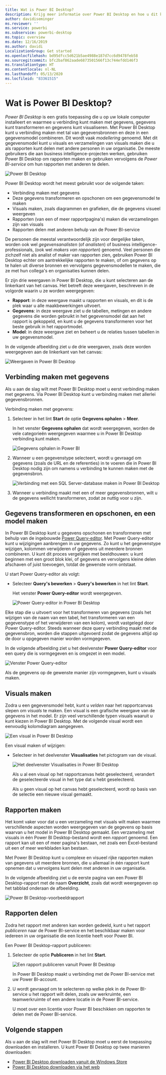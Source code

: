 ```yaml
---
title: Wat is Power BI Desktop?
description: Krijg meer informatie over Power BI Desktop en hoe u dit kunt gebruiken.
author: davidiseminger
ms.reviewer: ''
ms.service: powerbi
ms.subservice: powerbi-desktop
ms.topic: overview
ms.date: 12/16/2019
ms.author: davidi
LocalizationGroup: Get started
ms.openlocfilehash: bd95dfcc5d621b5ae4988e187d7cc6d9478feb58
ms.sourcegitcommit: bfc2baf862aade6873501566f13c744efdd146f3
ms.translationtype: HT
ms.contentlocale: nl-NL
ms.lasthandoff: 05/13/2020
ms.locfileid: "83361515"
---
```

# <a name="what-is-power-bi-desktop"></a>Wat is Power BI Desktop?

*Power BI Desktop* is een gratis toepassing die u op uw lokale computer installeert en waarmee u verbinding kunt maken met gegevens, gegevens kunt transformeren en gegevens kunt visualiseren. Met Power BI Desktop kunt u verbinding maken met tal van gegevensbronnen en deze in een gegevensmodel combineren. Dit wordt vaak *modellering* genoemd. Met dit gegevensmodel kunt u visuals en verzamelingen van visuals maken die u als rapporten kunt delen met andere personen in uw organisatie. De meeste gebruikers die aan business intelligence-projecten werken, gebruiken Power BI Desktop om rapporten maken en gebruiken vervolgens de *Power BI-service* om hun rapporten met anderen te delen.

![Power BI Desktop](media/desktop-what-is-desktop/what-is-desktop_01.png)

Power BI Desktop wordt het meest gebruikt voor de volgende taken:

* Verbinding maken met gegevens
* Deze gegevens transformeren en opschonen om een gegevensmodel te maken
* Visuals maken, zoals diagrammen en grafieken, die de gegevens visueel weergeven
* Rapporten (van een of meer rapportpagina's) maken die verzamelingen zijn van visuals
* Rapporten delen met anderen behulp van de Power BI-service

De personen die meestal verantwoordelijk zijn voor dergelijke taken, worden ook wel *gegevensanalisten* (of *analisten*) of business intelligence-professionals, (ook wel *makers van rapporten*) genoemd. Veel personen die zichzelf niet als analist of maker van rapporten zien, gebruiken Power BI Desktop echter om aantrekkelijke rapporten te maken, of om gegevens op te halen uit diverse bronnen en vervolgens gegevensmodellen te maken, die ze met hun collega's en organisaties kunnen delen.

Er zijn drie weergaven in Power BI Desktop, die u kunt selecteren aan de linkerkant van het canvas. Het betreft deze weergaven, beschreven in de volgorde waarin u ze worden weergegeven:
* **Rapport**: in deze weergave maakt u rapporten en visuals, en dit is de plek waar u alle maakbewerkingen uitvoert.
* **Gegevens**: in deze weergave ziet u de tabellen, metingen en andere gegevens die worden gebruikt in het gegevensmodel dat aan het rapport is gekoppeld, en kunt u de gegevens transformeren voor het beste gebruik in het rapportmodel.
* **Model**: in deze weergave ziet en beheert u de relaties tussen tabellen in uw gegevensmodel.

In de volgende afbeelding ziet u de drie weergaven, zoals deze worden weergegeven aan de linkerkant van het canvas:

![Weergaven in Power BI Desktop](media/desktop-what-is-desktop/what-is-desktop-07.png)
 

## <a name="connect-to-data"></a>Verbinding maken met gegevens
Als u aan de slag wilt met Power BI Desktop moet u eerst verbinding maken met gegevens. Via Power BI Desktop kunt u verbinding maken met allerlei gegevensbronnen. 

Verbinding maken met gegevens:

1. Selecteer in het lint **Start** de optie **Gegevens ophalen** > **Meer**. 

   In het venster **Gegevens ophalen** dat wordt weergegeven, worden de vele categorieën weergegeven waarmee u in Power BI Desktop verbinding kunt maken.

   ![Gegevens ophalen in Power BI](media/desktop-what-is-desktop/what-is-desktop_02.png)

2. Wanneer u een gegevenstype selecteert, wordt u gevraagd om gegevens (zoals de URL en de referenties) in te voeren die in Power BI Desktop nodig zijn om namens u verbinding te kunnen maken met de gegevensbron.

   ![Verbinding met een SQL Server-database maken in Power BI Desktop](media/desktop-what-is-desktop/what-is-desktop_03.png)

3. Wanneer u verbinding maakt met een of meer gegevensbronnen, wilt u de gegevens wellicht transformeren, zodat ze nuttig voor u zijn.

## <a name="transform-and-clean-data-create-a-model"></a>Gegevens transformeren en opschonen, en een model maken

In Power BI Desktop kunt u gegevens opschonen en transformeren met behulp van de ingebouwde [Power Query-editor](https://docs.microsoft.com/power-bi/desktop-query-overview). Met Power Query-editor kunt u wijzigingen aanbrengen in uw gegevens. Zo kunt u het gegevenstype wijzigen, kolommen verwijderen of gegevens uit meerdere bronnen combineren. U kunt dit proces vergelijken met beeldhouwen: u kunt beginnen met een groot blok klei, of gegevens en vervolgens kleine delen afschaven of juist toevoegen, totdat de gewenste vorm ontstaat. 

U start Power Query-editor als volgt:

- Selecteer **Query's bewerken** > **Query's bewerken** in het lint **Start**.

   Het venster **Power Query-editor** wordt weergegeven.

   ![Power Query-editor in Power BI Desktop](media/desktop-getting-started/designer_gsg_editquery.png)

Elke stap die u uitvoert voor het transformeren van gegevens (zoals het wijzigen van de naam van een tabel, het transformeren van een gegevenstype of het verwijderen van een kolom), wordt vastgelegd door Power Query-editor. Steeds wanneer deze query verbinding maakt met de gegevensbron, worden die stappen uitgevoerd zodat de gegevens altijd op de door u opgegeven manier worden vormgegeven.

In de volgende afbeelding ziet u het deelvenster **Power Query-editor** voor een query die is vormgegeven en is omgezet in een model.

 ![Venster Power Query-editor](media/desktop-getting-started/shapecombine_querysettingsfinished.png)

Als de gegevens op de gewenste manier zijn vormgegeven, kunt u visuals maken. 

## <a name="create-visuals"></a>Visuals maken 

Zodra u een gegevensmodel hebt, kunt u *velden* naar het rapportcanvas slepen om *visuals* te maken. Een visual is een grafische weergave van de gegevens in het model. Er zijn veel verschillende typen visuals waaruit u kunt kiezen in Power BI Desktop. Met de volgende visual wordt een eenvoudig kolomdiagram aangegeven. 

![Een visual in Power BI Desktop](media/desktop-what-is-desktop/what-is-desktop_04.png)

Een visual maken of wijzigen: 

- Selecteer in het deelvenster **Visualisaties** het pictogram van de visual. 

   ![Het deelvenster Visualisaties in Power BI Desktop](media/desktop-what-is-desktop/what-is-desktop_05.png)

   Als u al een visual op het rapportcanvas hebt geselecteerd, verandert de geselecteerde visual in het type dat u hebt geselecteerd. 

   Als u geen visual op het canvas hebt geselecteerd, wordt op basis van de selectie een nieuwe visual gemaakt.


## <a name="create-reports"></a>Rapporten maken

Het komt vaker voor dat u een verzameling met visuals wilt maken waarmee verschillende aspecten worden weergegeven van de gegevens op basis waarvan u het model in Power BI Desktop gemaakt. Een verzameling met visuals in één Power BI Desktop-bestand wordt een *rapport* genoemd. Een rapport kan uit een of meer pagina's bestaan, net zoals een Excel-bestand uit een of meer werkbladen kan bestaan. 

Met Power BI Desktop kunt u complexe en visueel rijke rapporten maken van gegevens uit meerdere bronnen, die u allemaal in één rapport kunt opnemen dat u vervolgens kunt delen met anderen in uw organisatie.

In de volgende afbeelding ziet u de eerste pagina van een Power BI Desktop-rapport met de naam **Overzicht**, zoals dat wordt weergegeven op het tabblad onderaan de afbeelding. 

![Power BI Desktop-voorbeeldrapport](media/desktop-what-is-desktop/what-is-desktop_01.png)

## <a name="share-reports"></a>Rapporten delen

Zodra het rapport met anderen kan worden gedeeld, kunt u het rapport *publiceren* naar de Power BI-service en het beschikbaar maken voor iedereen in uw organisatie die een licentie heeft voor Power BI. 

Een Power BI Desktop-rapport publiceren: 

1. Selecteer de optie **Publiceren** in het lint **Start**.

   ![Een rapport publiceren vanuit Power BI Desktop](media/desktop-what-is-desktop/what-is-desktop_06.png)

   In Power BI Desktop maakt u verbinding met de Power BI-service met uw Power BI-account. 

2. U wordt gevraagd om te selecteren op welke plek in de Power BI-service u het rapport wilt delen, zoals uw werkruimte, een teamwerkruimte of een andere locatie in de Power BI-service. 

   U moet over een licentie voor Power BI beschikken om rapporten te delen met de Power BI-service.


## <a name="next-steps"></a>Volgende stappen

Als u aan de slag wilt met Power BI Desktop moet u eerst de toepassing downloaden en installeren. U kunt Power BI Desktop op twee manieren downloaden:

* [Power BI Desktop downloaden vanuit de Windows Store](https://aka.ms/pbidesktopstore)
* [Power BI Desktop downloaden via het web](https://docs.microsoft.com/power-bi/desktop-get-the-desktop#download-power-bi-desktop-directly)

